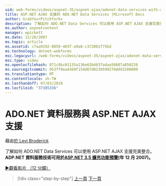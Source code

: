 ```yaml
---
uid: web-forms/videos/aspnet-35/aspnet-ajax/adonet-data-services-with-aspnet-ajax-support
title: ASP.NET AJAX 支援的 ADO.NET Data Services |Microsoft Docs
author: GrabYourPitchforks
description: 了解如何 ADO.NET Data Services 可以使用 ASP.NET AJAX 支援完美整合。 ADP.NET 資料服務技術可用於 ASP.NET 3.5 E....
ms.author: aspnetcontent
manager: wpickett
ms.date: 12/20/2007
ms.topic: article
ms.assetid: c7aa9192-8859-403f-a9a8-c372081f75bd
ms.technology: dotnet-webforms
msc.legacyurl: /web-forms/videos/aspnet-35/aspnet-ajax/adonet-data-services-with-aspnet-ajax-support
msc.type: video
ms.openlocfilehash: 871c8bc01135a136e63b4837adaa58687a850220
ms.sourcegitcommit: 953ff9ea4369f154d6fd0239599279ddd3280009
ms.translationtype: MT
ms.contentlocale: zh-TW
ms.lasthandoff: 07/03/2018
ms.locfileid: "37385336"
---
```

<a name="adonet-data-services-with-aspnet-ajax-support"></a>ADO.NET 資料服務與 ASP.NET AJAX 支援
====================
藉由[於 Levi Broderick](https://github.com/GrabYourPitchforks)

了解如何 ADO.NET Data Services 可以使用 ASP.NET AJAX 支援完美整合。 **ADP.NET 資料服務技術可用於[ASP.NET 3.5 擴充功能預覽](https://www.asp.net/downloads/35-sp1#find)(年 12 月 2007)。**

[&#9654;觀看影片 （12 分鐘）](https://channel9.msdn.com/Blogs/ASP-NET-Site-Videos/adonet-data-services-with-aspnet-ajax-support)

> [!div class="step-by-step"]
> [上一頁](aspnet-ajax-a-demonstration-of-aspnet-ajax.md)
> [下一頁](introduction-to-aspnet-ajax-history.md)
